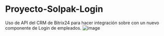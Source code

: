 # Proyecto-Solpak-Login
Uso de API del CRM de Bitrix24 para hacer integración sobre con un nuevo componente de Login de empleados. 
![image](https://user-images.githubusercontent.com/60903552/127709211-a7172936-f523-41d5-9022-7fb752268504.png)
